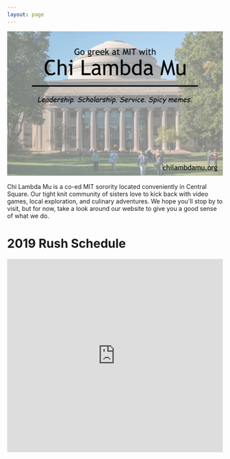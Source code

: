 ```yaml
---
layout: page
---
```


![Banner](/assets/banner.png)

Chi Lambda Mu is a co-ed MIT sorority located conveniently in Central Square. Our tight knit community of sisters love to kick back with video games, local exploration, and culinary adventures. We hope you'll stop by to visit, but for now, take a look around our website to give you a good sense of what we do.

# 2019 Rush Schedule
<iframe src="https://calendar.google.com/calendar/embed?src=pfvkk02fog5300h8j2hq9funp0%40group.calendar.google.com&ctz=America%2FNew_York" style="border-width:0; width: 1px; min-width: 100%; *width:100%" width="600" height="450" frameborder="0" scrolling="no"></iframe>
